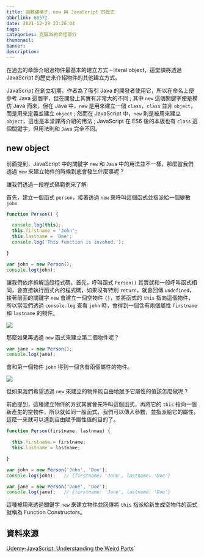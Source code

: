 ```yaml
---
title: 函數建構子、new 與 JavaScript 的歷史
abbrlink: 60572
date: 2021-12-29 23:26:04
tags:
categories: 克服JS的奇怪部分
thumbnail:
banner:
description:
---
```


在過去的章節介紹過物件最基本的建立方式 - literal object，這堂課將透過 JavaScript 的歷史來介紹物件的其他建立方式。

<!-- more -->

JavaScript 在創立初期，作者為了吸引 Java 的開發者使用它，所以在命名上便參考 Java 這個字，但在開發上其實有非常大的不同 ; 其中 `new` 這個關鍵字便是模仿 Java 而來，但在 Java 中，`new` 是用來建立一個 `class`，`class` 並非 `object`，而是用來定義並建立 `object` ; 然而在 JavaScript 中，`new` 則是被用來建立 `object`，這也是本堂課將介紹的用法 ; JavaScript 在 ES6 後的本版也有 `class` 這個關鍵字，但用法則和 `Java` 完全不同。

## new object

前面提到，JavaScript 中的關鍵字 `new` 和 `Java` 中的用法並不一樣，那麼當我們透過 `new` 來建立物件的時候到底會發生什麼事呢 ?

讓我們透過一段程式碼範例來了解:

首先，建立一個函式 `person`，接著透過 `new` 來呼叫這個函式並指派給一個變數 ` john`

```js
function Person() {

  console.log(this);
  this.firstname = 'John';
  this.lastname = 'Doe';
  console.log('This function is invoked.');

}

var john = new Person();
console.log(john);
```

讓我們依序拆解這段程式碼，首先，呼叫函式 `Person()` 其實就和一般呼叫函式相同，會直接執行函式內的程式碼，如果沒有特別 `return`，就會回傳 `undefined`，接著前面的關鍵字 `new` 會建立一個空物件 `{}`，並將函式的 `this` 指向這個物件，所以當我們透過 `console.log` 查看 `john` 時，會得到一個含有兩個屬性 `firstname` 和 `lastname` 的物件。

![](new-object.png)

那麼如果再透過 `new` 函式來建立第二個物件呢 ?

```js
var jane = new Person();
console.log(jane);
```

會和第一個物件 `john` 得到一個含有兩個屬性的物件。

![](new-two-object.png)

但如果我們希望透過 `new` 來建立的物件能自由地賦予它屬性的值該怎麼做呢 ?

前面提到，這種建立物件的方式其實會先呼叫這個函式，再將它的 `this` 指向一個新產生的空物件，所以就如同一般函式，我們可以傳入參數，並指派給它的屬性，這麼一來就可以達到自由賦予屬性值的目的了。

```js
function Person(firstname, lastnmae) {

  this.firstname = firstname;
  this.lastname = lastname;

}

var john = new Person('John', 'Doe');
console.log(john);   // {firstname: 'John', lastname: 'Doe'}

var jane = new Person('Jane', 'Doe');
console.log(jane);   // {firstname: 'Jane', lastname: 'Doe'}

```

這種被用來透過關鍵字 `new` 來建立物件並回傳將 `this` 指派給新生成空物件的函式就稱為 Function Constructors。

## 資料來源

[Udemy-JavaScript: Understanding the Weird Parts](https://www.udemy.com/course/understand-javascript/)`
